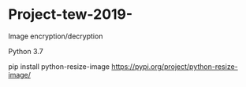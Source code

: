 # Project-tew-2019-
Image encryption/decryption

Python 3.7

pip install python-resize-image
https://pypi.org/project/python-resize-image/
